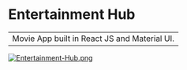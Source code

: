 # Entertainment Hub

<table>
<tr>
<td>
  Movie App built in React JS and Material UI.
</td>
</tr>
</table>

[![Entertainment-Hub.png](https://i.postimg.cc/fRPGTj0q/Entertainment-Hub.png)](https://postimg.cc/rDSnf4j5)
